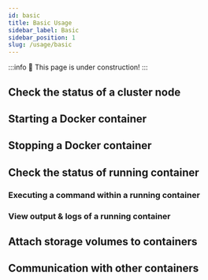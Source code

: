 ```yaml
---
id: basic
title: Basic Usage
sidebar_label: Basic
sidebar_position: 1
slug: /usage/basic
---
```


:::info
🚧 This page is under construction!
:::

## Check the status of a cluster node

## Starting a Docker container

## Stopping a Docker container

## Check the status of running container

### Executing a command within a running container

### View output & logs of a running container

## Attach storage volumes to containers

## Communication with other containers
